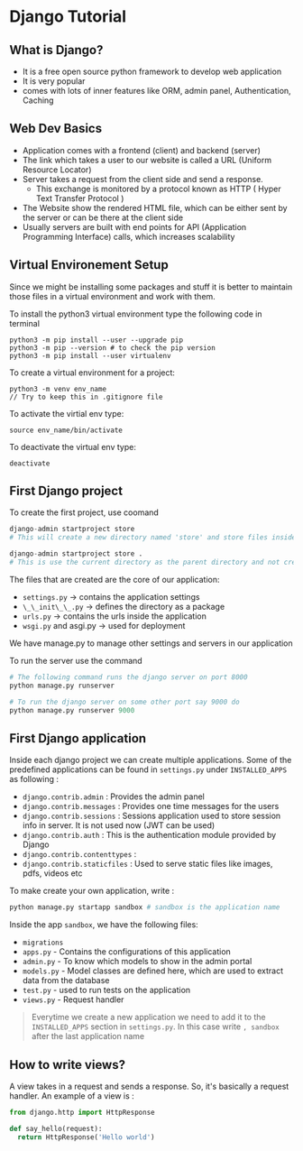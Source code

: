 # Django Tutorial

## What is Django? 

- It is a free open source python framework to develop web application 
- It is very popular 
- comes with lots of inner features like ORM, admin panel, Authentication, Caching 

## Web Dev Basics

- Application comes with a frontend (client) and backend (server)
- The link which takes a user to our website is called a URL (Uniform Resource Locator) 
- Server takes a request from the client side and send a response. 
  - This exchange is monitored by a protocol known as HTTP ( Hyper Text Transfer Protocol )
- The Website show the rendered HTML file, which can be either sent by the server or can be there at the client side
- Usually servers are built with end points for API (Application Programming Interface) calls, which increases scalability 

## Virtual Environement Setup 

Since we might be installing some packages and stuff it is better to maintain those files in a virtual environment and work with them.

To install the python3 virtual environment type the following code in terminal

```
python3 -m pip install --user --upgrade pip
python3 -m pip --version # to check the pip version
python3 -m pip install --user virtualenv
```

To create a virtual environment for a project:
```
python3 -m venv env_name 
// Try to keep this in .gitignore file
```

To activate the virtial env type:
```
source env_name/bin/activate
```
To deactivate the virtual env type:
```
deactivate
```

## First Django project 

To create the first project, use coomand

```python
django-admin startproject store
# This will create a new directory named 'store' and store files inside it

django-admin startproject store .
# This is use the current directory as the parent directory and not create the 'store' folder again
```

The files that are created are the core of our application: 
- `settings.py` -> contains the application settings
- `\_\_init\_\_.py` -> defines the directory as a package
- `urls.py` -> contains the urls inside the application 
- `wsgi.py` and asgi.py -> used for deployment 

We have manage.py to manage other settings and servers in our application

To run the server use the command 

```python
# The following command runs the django server on port 8000
python manage.py runserver 

# To run the django server on some other port say 9000 do
python manage.py runserver 9000
```

## First Django application 

Inside each django project we can create multiple applications. Some of the predefined applications can be found in `settings.py` under `INSTALLED_APPS` as following : 
- `django.contrib.admin` : Provides the admin panel
- `django.contrib.messages` : Provides one time messages for the users
- `django.contrib.sessions` : Sessions application used to store session info in server. It is not used now (JWT can be used)
- `django.contrib.auth` : This is the authentication module provided by Django
- `django.contrib.contenttypes` : 
- `django.contrib.staticfiles` : Used to serve static files like images, pdfs, videos etc

To make create your own application, write :

```python
python manage.py startapp sandbox # sandbox is the application name
```
Inside the app `sandbox`, we have the following files:
- `migrations`
- `apps.py` - Contains the configurations of this application
- `admin.py` - To know which models to show in the admin portal 
- `models.py` - Model classes are defined here, which are used to extract data from the database
- `test.py` - used to run tests on the application
- `views.py` - Request handler 

> Everytime we create a new application we need to add it to the `INSTALLED_APPS` section in `settings.py`. In this case write `, sandbox` after the last application name

## How to write views?

A view takes in a request and sends a response. So, it's basically a request handler. An example of a view is :

```python
from django.http import HttpResponse

def say_hello(request):
  return HttpResponse('Hello world')
```

